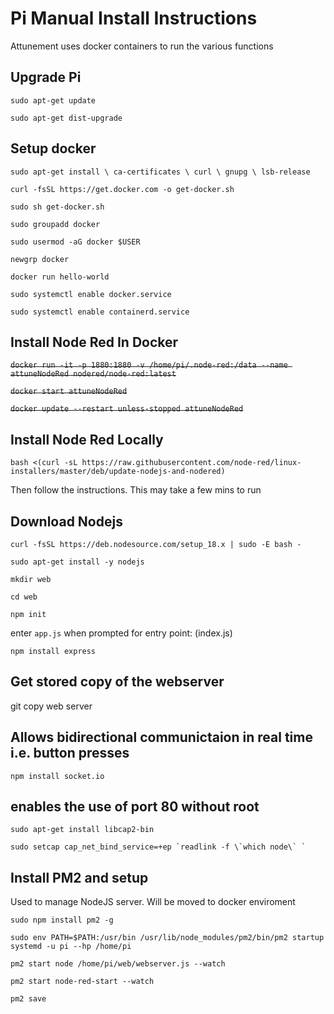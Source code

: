 # Pi Manual Install Instructions
Attunement uses docker containers to run the various functions

## Upgrade Pi
`sudo apt-get update`

`sudo apt-get dist-upgrade`

## Setup docker
`sudo apt-get install \
    ca-certificates \
    curl \
    gnupg \
    lsb-release`
    
`curl -fsSL https://get.docker.com -o get-docker.sh`

`sudo sh get-docker.sh`

`sudo groupadd docker`

`sudo usermod -aG docker $USER`

`newgrp docker`

`docker run hello-world`

`sudo systemctl enable docker.service`

`sudo systemctl enable containerd.service`


## Install Node Red In Docker

~~`docker run -it -p 1880:1880 -v /home/pi/.node-red:/data --name attuneNodeRed nodered/node-red:latest`~~

~~`docker start attuneNodeRed`~~

~~`docker update --restart unless-stopped attuneNodeRed`~~

## Install Node Red Locally

`bash <(curl -sL https://raw.githubusercontent.com/node-red/linux-installers/master/deb/update-nodejs-and-nodered)`

Then follow the instructions. This may take a few mins to run


## Download Nodejs
`curl -fsSL https://deb.nodesource.com/setup_18.x | sudo -E bash -`

`sudo apt-get install -y nodejs`

`mkdir web`

`cd web`

`npm init`

enter `app.js` when prompted for entry point: (index.js)

`npm install express`

## Get stored copy of the webserver
git copy web server

## Allows bidirectional communictaion in real time i.e. button presses
`npm install socket.io`


## enables the use of port 80 without root
`sudo apt-get install libcap2-bin`

``sudo setcap cap_net_bind_service=+ep `readlink -f \`which node\` ` ``


## Install PM2 and setup
Used to manage NodeJS server. Will be moved to docker enviroment

`sudo npm install pm2 -g`

`sudo env PATH=$PATH:/usr/bin /usr/lib/node_modules/pm2/bin/pm2 startup systemd -u pi --hp /home/pi`

`pm2 start node /home/pi/web/webserver.js --watch`

`pm2 start node-red-start --watch`

`pm2 save`

